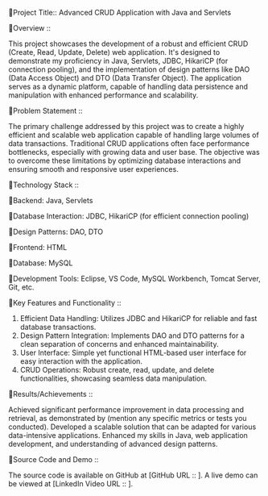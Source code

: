 🔸Project Title:: Advanced CRUD Application with Java and Servlets

🔸Overview ::

This project showcases the development of a robust and efficient CRUD (Create, Read, Update, Delete) web application. It's designed to demonstrate my proficiency in Java, Servlets, JDBC, HikariCP (for connection pooling), and the implementation of design patterns like DAO (Data Access Object) and DTO (Data Transfer Object). The application serves as a dynamic platform, capable of handling data persistence and manipulation with enhanced performance and scalability.

🔸Problem Statement ::

The primary challenge addressed by this project was to create a highly efficient and scalable web application capable of handling large volumes of data transactions. Traditional CRUD applications often face performance bottlenecks, especially with growing data and user base. The objective was to overcome these limitations by optimizing database interactions and ensuring smooth and responsive user experiences.

🔸Technology Stack ::

🔸Backend: Java, Servlets

🔸Database Interaction: JDBC, HikariCP (for efficient connection pooling)

🔸Design Patterns: DAO, DTO

🔸Frontend: HTML

🔸Database: MySQL

🔸Development Tools: Eclipse, VS Code, MySQL Workbench, Tomcat Server, Git, etc.

🔸Key Features and Functionality :: 

1. Efficient Data Handling: Utilizes JDBC and HikariCP for reliable and fast database transactions.
2. Design Pattern Integration: Implements DAO and DTO patterns for a clean separation of concerns and enhanced maintainability.
3. User Interface: Simple yet functional HTML-based user interface for easy interaction with the application.
4. CRUD Operations: Robust create, read, update, and delete functionalities, showcasing seamless data manipulation.

🔸Results/Achievements ::

Achieved significant performance improvement in data processing and retrieval, as demonstrated by (mention any specific metrics or tests you conducted).
Developed a scalable solution that can be adapted for various data-intensive applications.
Enhanced my skills in Java, web application development, and understanding of advanced design patterns.

🔸Source Code and Demo ::

The source code is available on GitHub at [GitHub URL :: ].
A live demo can be viewed at [LinkedIn Video URL :: ].

